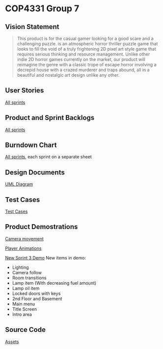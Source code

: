 # COP4331 Group 7

## Vision Statement
> This product is for the casual gamer looking for a good scare and a challenging puzzle. <Insert name of game here> is an atmospheric horror thriller puzzle game that looks to fill the void of a truly frightening 2D pixel art style game that requires serious thinking and resource management.
Unlike other indie 2D horror games currently on the market, our product will reimagine the genre with a classic trope of escape horror involving a decrepid house with a crazed murderer and traps abound, all in a beautiful and nostalgic art design unlike any other.

## User Stories
 [All sprints](https://docs.google.com/document/d/1GOhLnM7Xn_yMtTn4Bzej9IWV_SgqwZfB-Y8I4TUx0N4/edit?usp=sharing)
 
## Product and Sprint Backlogs
 [All sprints](https://trello.com/b/frj3JTZl/project)

## Burndown Chart
 [All sprints](https://docs.google.com/spreadsheets/d/1V42vrZ2qeucbeeeNsc_G3mhc0rVVBTxyHbqLSrAwyEI/edit#gid=0), each sprint on a separate sheet

## Design Documents
 [UML Diagram](https://drive.google.com/file/d/0B5CXOJ-b6M31ZUt1OWJnck56bms/view?usp=sharing)

## Test Cases
 [Test Cases](https://docs.google.com/document/d/1chTuzi6hxP2Fo4yO8IciW_CnbA_yWR3MFyS3CCYF95g/edit)

## Product Demostrations
 [Camera movement](https://youtu.be/bFb8s9haxLE)
 
 [Player Animations](https://youtu.be/ArqU-2ZTnK4)
 
 [New Sprint 3 Demo](https://youtu.be/dSt8PDynHqg)
 New items in demo:
 * Lighting
 * Camera follow
 * Room transitions
 * Lamp item (With decreasing fuel amount)
 * Lamp oil item
 * Locked doors with keys
 * 2nd Floor and Basement
 * Main menu
 * Title Screen
 * Intro area

## Source Code
[Assets](https://github.com/TheVoiceofExile/COP4331G7/tree/Sprint-3/4331%20COPPER%20LN/Assets)

